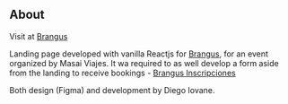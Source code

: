## About

Visit at [Brangus](https://brangus-app.web.app/)

Landing page developed with vanilla Reactjs for [Brangus](https://brangus.org.ar/), for an event organized by Masai Viajes. It wa required to as well develop a form aside from the landing to receive bookings - [Brangus Inscripciones](https://brangus-app.web.app/inscripciones)

Both design (Figma) and development by Diego Iovane.
